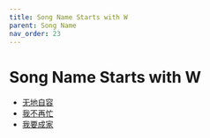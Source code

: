 ```yaml
---
title: Song Name Starts with W
parent: Song Name 
nav_order: 23
---
```


# Song Name Starts with W

- [无地自容](/lyrics/Hei_Bao/wudizirong)
- [我不再忙](/lyrics/Wei_Hua/wobuzaimang)
- [我要成家](/lyrics/Zhao_Mu_Yang/woyaochengjia)